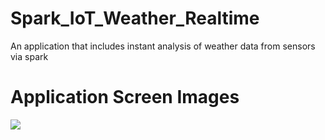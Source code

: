 # Spark_IoT_Weather_Realtime
An application that includes instant analysis of weather data from sensors via spark


 # Application Screen Images 
<img src=/Spark_IoT_Weather_Realtime/src/main/ScreenShot/ss.PNG >
